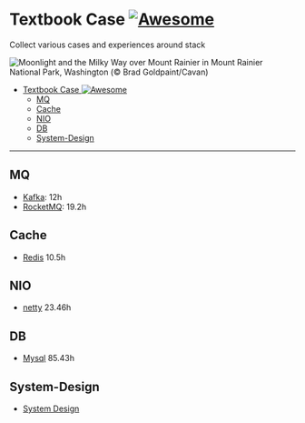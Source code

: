 # Textbook Case   [![Awesome](https://awesome.re/badge.svg)](https://awesome.re)

Collect various cases and experiences around stack

![Moonlight and the Milky Way over Mount Rainier in Mount Rainier National Park, Washington (© Brad Goldpaint/Cavan)](https://cn.bing.com/th?id=OHR.MoonlightRainier_EN-US6336057354_UHD.jpg)

- [Textbook Case   ![Awesome](https://awesome.re)](#textbook-case---)
  - [MQ](#mq)
  - [Cache](#cache)
  - [NIO](#nio)
  - [DB](#db)
  - [System-Design](#system-design)

- - -

## MQ

* [Kafka](https://www.bilibili.com/video/BV1vr4y1677k): 12h
* [RocketMQ](https://www.bilibili.com/video/BV1L4411y7mn): 19.2h

## Cache

* [Redis](https://www.bilibili.com/video/BV1Rv41177Af) 10.5h

## NIO

* [netty](https://www.bilibili.com/video/BV1py4y1E7oA) 23.46h

## DB

* [Mysql](https://www.bilibili.com/video/BV1iq4y1u7vj) 85.43h

## System-Design

* [System Design](https://github.com/donnemartin/system-design-primer/blob/master/README-zh-Hans.md)
